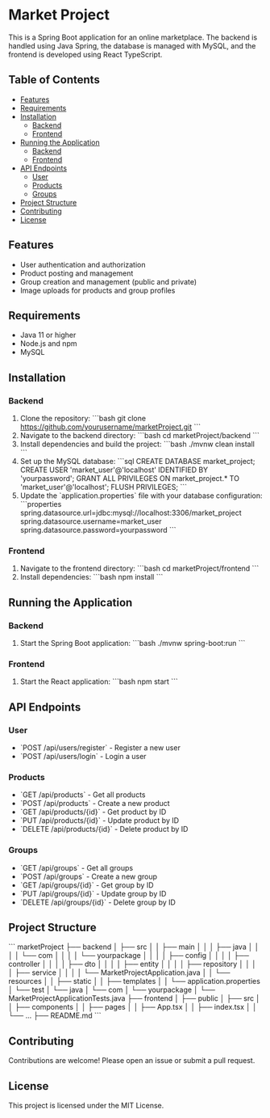
# Market Project

This is a Spring Boot application for an online marketplace. The backend is handled using Java Spring, the database is managed with MySQL, and the frontend is developed using React TypeScript.

## Table of Contents

- [Features](#features)
- [Requirements](#requirements)
- [Installation](#installation)
  - [Backend](#backend)
  - [Frontend](#frontend)
- [Running the Application](#running-the-application)
  - [Backend](#backend-1)
  - [Frontend](#frontend-1)
- [API Endpoints](#api-endpoints)
  - [User](#user)
  - [Products](#products)
  - [Groups](#groups)
- [Project Structure](#project-structure)
- [Contributing](#contributing)
- [License](#license)

## Features

- User authentication and authorization
- Product posting and management
- Group creation and management (public and private)
- Image uploads for products and group profiles

## Requirements

- Java 11 or higher
- Node.js and npm
- MySQL

## Installation

### Backend

1. Clone the repository:
   \`\`\`bash
   git clone https://github.com/yourusername/marketProject.git
   \`\`\`
2. Navigate to the backend directory:
   \`\`\`bash
   cd marketProject/backend
   \`\`\`
3. Install dependencies and build the project:
   \`\`\`bash
   ./mvnw clean install
   \`\`\`
4. Set up the MySQL database:
   \`\`\`sql
   CREATE DATABASE market_project;
   CREATE USER 'market_user'@'localhost' IDENTIFIED BY 'yourpassword';
   GRANT ALL PRIVILEGES ON market_project.* TO 'market_user'@'localhost';
   FLUSH PRIVILEGES;
   \`\`\`
5. Update the \`application.properties\` file with your database configuration:
   \`\`\`properties
   spring.datasource.url=jdbc:mysql://localhost:3306/market_project
   spring.datasource.username=market_user
   spring.datasource.password=yourpassword
   \`\`\`

### Frontend

1. Navigate to the frontend directory:
   \`\`\`bash
   cd marketProject/frontend
   \`\`\`
2. Install dependencies:
   \`\`\`bash
   npm install
   \`\`\`

## Running the Application

### Backend

1. Start the Spring Boot application:
   \`\`\`bash
   ./mvnw spring-boot:run
   \`\`\`

### Frontend

1. Start the React application:
   \`\`\`bash
   npm start
   \`\`\`

## API Endpoints

### User

- \`POST /api/users/register\` - Register a new user
- \`POST /api/users/login\` - Login a user

### Products

- \`GET /api/products\` - Get all products
- \`POST /api/products\` - Create a new product
- \`GET /api/products/{id}\` - Get product by ID
- \`PUT /api/products/{id}\` - Update product by ID
- \`DELETE /api/products/{id}\` - Delete product by ID

### Groups

- \`GET /api/groups\` - Get all groups
- \`POST /api/groups\` - Create a new group
- \`GET /api/groups/{id}\` - Get group by ID
- \`PUT /api/groups/{id}\` - Update group by ID
- \`DELETE /api/groups/{id}\` - Delete group by ID

## Project Structure

\`\`\`
marketProject
├── backend
│   ├── src
│   │   ├── main
│   │   │   ├── java
│   │   │   │   └── com
│   │   │   │       └── yourpackage
│   │   │   │           ├── config
│   │   │   │           ├── controller
│   │   │   │           ├── dto
│   │   │   │           ├── entity
│   │   │   │           ├── repository
│   │   │   │           ├── service
│   │   │   │           └── MarketProjectApplication.java
│   │   └── resources
│   │       ├── static
│   │       ├── templates
│   │       └── application.properties
│   └── test
│       └── java
│           └── com
│               └── yourpackage
│                   └── MarketProjectApplicationTests.java
├── frontend
│   ├── public
│   ├── src
│   │   ├── components
│   │   ├── pages
│   │   ├── App.tsx
│   │   ├── index.tsx
│   │   └── ...
├── README.md
\`\`\`

## Contributing

Contributions are welcome! Please open an issue or submit a pull request.

## License

This project is licensed under the MIT License.
